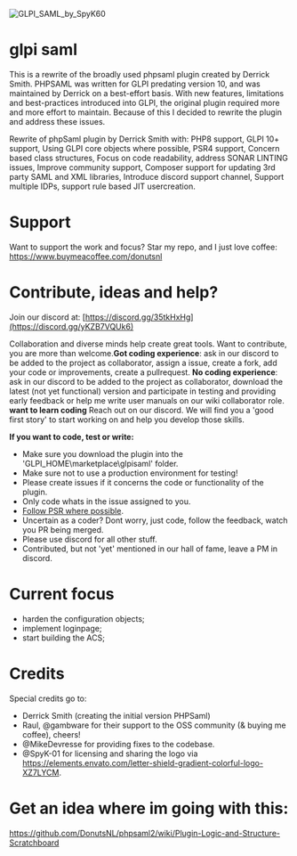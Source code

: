 ![GLPI_SAML_by_SpyK60](https://github.com/DonutsNL/glpisaml/assets/97617761/8beb0ec4-ec57-4ec6-8cd6-bc441bef34f4)

# glpi saml
This is a rewrite of the broadly used phpsaml plugin created by Derrick Smith. PHPSAML was written for GLPI predating version 10, and was maintained by Derrick on a best-effort basis. With new features, limitations and best-practices introduced into GLPI, the original plugin required more and more effort to maintain. Because of this I decided to rewrite the plugin and address these issues. 

Rewrite of phpSaml plugin by Derrick Smith with: PHP8 support, GLPI 10+ support, Using GLPI core objects where possible, PSR4 support, Concern based class structures, Focus on code readability, address SONAR LINTING issues, Improve community support, Composer support for updating 3rd party SAML and XML libraries, Introduce discord support channel, Support multiple IDPs, support rule based JIT usercreation.

# Support
Want to support the work and focus?
Star my repo, and I just love coffee: https://www.buymeacoffee.com/donutsnl


# Contribute, ideas and help?
Join our discord at: [https://discord.gg/35tkHxHg](https://discord.gg/yKZB7VQUk6)

Collaboration and diverse minds help create great tools. Want to contribute, you are more than welcome.**Got coding experience**: ask in our discord to be added to the project as collaborator, assign a issue, create a fork, add your code or improvements, create a pullrequest. **No coding experience**: ask in our discord to be added to the project as collaborator, download the latest (not yet functional) version and participate in testing and providing early feedback or help me write user manuals on our wiki collaborator role. **want to learn coding** Reach out on our discord. We will find you a 'good first story' to start working on and help you develop those skills.

**If you want to code, test or write:**
- Make sure you download the plugin into the 'GLPI_HOME\marketplace\glpisaml\' folder.
- Make sure not to use a production environment for testing!
- Please create issues if it concerns the code or functionality of the plugin.
- Only code whats in the issue assigned to you.
- [Follow PSR where possible](https://www.php-fig.org/psr/).
- Uncertain as a coder? Dont worry, just code, follow the feedback, watch you PR being merged.
- Please use discord for all other stuff.
- Contributed, but not 'yet' mentioned in our hall of fame, leave a PM in discord.

# Current focus
- harden the configuration objects;
- implement loginpage;
- start building the ACS;

# Credits
Special credits go to:
- Derrick Smith (creating the initial version PHPSaml)
- Raul, @gambware for their support to the OSS community (& buying me coffee), cheers!
- @MikeDevresse for providing fixes to the codebase.
- @SpyK-01 for licensing and sharing the logo via https://elements.envato.com/letter-shield-gradient-colorful-logo-XZ7LYCM.

# Get an idea where im going with this:
https://github.com/DonutsNL/phpsaml2/wiki/Plugin-Logic-and-Structure-Scratchboard
